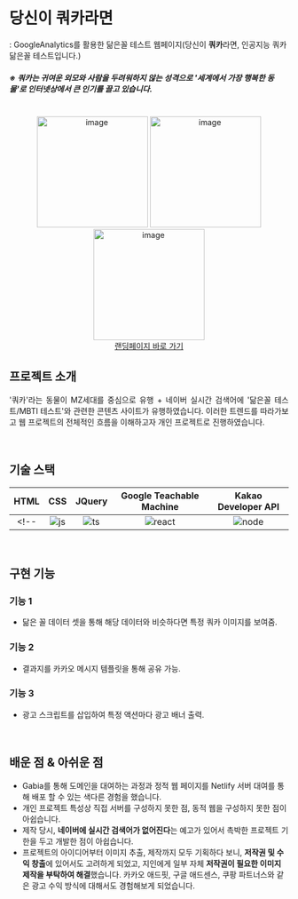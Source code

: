 # 당신이 쿼카라면 
: GoogleAnalytics를 활용한 닮은꼴 테스트
웹페이지(당신이 <b>쿼카</b>라면, 인공지능 쿼카 닮은꼴 테스트입니다.)


<h5>
※ 쿼카는 귀여운 외모와 사람을 두려워하지 않는 성격으로 '세계에서 가장 행복한 동물'로 인터넷상에서 큰 인기를 끌고 있습니다.
</h5>
<p align="center">
  <br>
  <img width="200" alt="image" src="https://user-images.githubusercontent.com/57786933/196045948-1c968ab8-f1fc-4b06-b044-bef6d795f187.png">
  <img width="200" alt="image" src="https://user-images.githubusercontent.com/57786933/196045985-c42d7e87-bb46-4ec5-9f26-3d996d1cb772.png">
  <img width="200" alt="image" src="https://user-images.githubusercontent.com/57786933/196046029-dc0cdeb9-5685-4449-8fe7-f70c7ad6a96b.png">
  <br>
   <a href= "https://www.qqmouse.ga/">랜딩페이지 바로 가기</a>
</p>


## 프로젝트 소개

<p align="justify">
'쿼카'라는 동물이 MZ세대를 중심으로 유행 + 네이버 실시간 검색어에 '닮은꼴 테스트/MBTI 테스트'와 관련한 콘텐츠 사이트가 유행하였습니다.
  이러한 트렌드를 따라가보고 웹 프로젝트의 전체적인 흐름을 이해하고자 개인 프로젝트로 진행하였습니다.
</p>

<p align="center">
</p>

<br>

## 기술 스택

| HTML | CSS |  JQuery   |  Google Teachable Machine   |  Kakao Developer API   |
| :--------: | :--------: | :------: | :-----: |:------: |
<!--|   ![js]    |   ![ts]    | ![react] | ![node] |-->

<br>

## 구현 기능

### 기능 1
- 닮은 꼴 데이터 셋을 통해 해당 데이터와 비슷하다면 특정 쿼카 이미지를 보여줌.
### 기능 2
- 결과지를 카카오 메시지 템플릿을 통해 공유 가능.
### 기능 3
- 광고 스크립트를 삽입하여 특정 액션마다 광고 배너 출력.

<br>

## 배운 점 & 아쉬운 점
- Gabia를 통해 도메인을 대여하는 과정과 정적 웹 페이지를 Netlify 서버 대여를 통해 배포 할 수 있는 색다른 경험을 했습니다.
- 개인 프로젝트 특성상 직접 서버를 구성하지 못한 점, 동적 웹을 구성하지 못한 점이 아쉽습니다.
- 제작 당시, **네이버에 실시간 검색어가 없어진다**는 예고가 있어서 촉박한 프로젝트 기한을 두고 개발한 점이 아쉽습니다.
- 프로젝트의 아이디어부터 이미지 추출, 제작까지 모두 기획하다 보니, **저작권 및 수익 창출**에 있어서도 고려하게 되었고, 지인에게 일부 자체 **저작권이 필요한 이미지 제작을 부탁하여 해결**했습니다. 카카오 애드핏, 구글 애드센스, 쿠팡 파트너스와 같은 광고 수익 방식에 대해서도 경험해보게 되었습니다.
<p align="justify">

</p>

<br>


<!-- Stack Icon Refernces -->
[js]: /images/stack/javascript.svg
[ts]: /images/stack/typescript.svg
[react]: /images/stack/react.svg
[node]: /images/stack/node.svg
